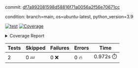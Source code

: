 commit: [df7a992081598d58816f71a0056a2f56e70671cc](https://github.com/rcmdnk/s3-reader/tree/df7a992081598d58816f71a0056a2f56e70671cc)

condition: branch=main, os=ubuntu-latest, python_version=3.9

[![test](https://github.com/rcmdnk/s3-reader/actions/workflows/test.yml/badge.svg)](https://github.com/rcmdnk/s3-reader/actions/runs/9860087040)
<a href="https://github.com/rcmdnk/s3-reader/blob/df7a992081598d58816f71a0056a2f56e70671cc/README.md"><img alt="Coverage" src="https://img.shields.io/badge/Coverage-36%25-red.svg" /></a><details><summary>Coverage Report </summary><table><tr><th>File</th><th>Stmts</th><th>Miss</th><th>Cover</th><th>Missing</th></tr><tbody><tr><td colspan="5"><b>src/s3_reader</b></td></tr><tr><td>&nbsp; &nbsp;<a href="https://github.com/rcmdnk/s3-reader/blob/df7a992081598d58816f71a0056a2f56e70671cc/src/s3_reader/file.py">file.py</a></td><td>89</td><td>60</td><td>33%</td><td><a href="https://github.com/rcmdnk/s3-reader/blob/df7a992081598d58816f71a0056a2f56e70671cc/src/s3_reader/file.py#L59-L62">59&ndash;62</a>, <a href="https://github.com/rcmdnk/s3-reader/blob/df7a992081598d58816f71a0056a2f56e70671cc/src/s3_reader/file.py#L65">65</a>, <a href="https://github.com/rcmdnk/s3-reader/blob/df7a992081598d58816f71a0056a2f56e70671cc/src/s3_reader/file.py#L68-L75">68&ndash;75</a>, <a href="https://github.com/rcmdnk/s3-reader/blob/df7a992081598d58816f71a0056a2f56e70671cc/src/s3_reader/file.py#L78-L80">78&ndash;80</a>, <a href="https://github.com/rcmdnk/s3-reader/blob/df7a992081598d58816f71a0056a2f56e70671cc/src/s3_reader/file.py#L84-L90">84&ndash;90</a>, <a href="https://github.com/rcmdnk/s3-reader/blob/df7a992081598d58816f71a0056a2f56e70671cc/src/s3_reader/file.py#L94-L98">94&ndash;98</a>, <a href="https://github.com/rcmdnk/s3-reader/blob/df7a992081598d58816f71a0056a2f56e70671cc/src/s3_reader/file.py#L103-L148">103&ndash;148</a>, <a href="https://github.com/rcmdnk/s3-reader/blob/df7a992081598d58816f71a0056a2f56e70671cc/src/s3_reader/file.py#L151-L165">151&ndash;165</a></td></tr><tr><td><b>TOTAL</b></td><td><b>94</b></td><td><b>60</b></td><td><b>36%</b></td><td>&nbsp;</td></tr></tbody></table></details>

| Tests | Skipped | Failures | Errors | Time |
| ----- | ------- | -------- | -------- | ------------------ |
| 2 | 0 :zzz: | 0 :x: | 0 :fire: | 0.972s :stopwatch: |

